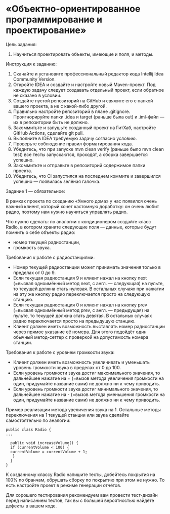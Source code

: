 # «Объектно-ориентированное программирование и проектирование»

Цель задания:

1. Научиться проектировать объекты, имеющие и поля, и методы.

Инструкция к заданию:

1. Скачайте и установите профессиональный редактор кода Intellij Idea Community Version.
2. Откройте IDEA и создайте и настройте новый Maven-проект. Под каждую задачу следует создавать отдельный проект, если обратное не сказано в условии.
3. Создайте пустой репозиторий на GitHub и свяжите его с папкой вашего проекта, а не с какой-либо другой.
4. Правильно настройте репозиторий в плане .gitignore. Проигнорируйте папки .idea и target (раньше была out) и .iml-файл — их в репозитории быть не должно.
5. Закоммитьте и запушьте созданный проект на ГитХаб, настройте GitHub Actions, сделайте git pull.
6. Выполните в IDEA требуемую задачу согласно условию.
7. Проверьте соблюдение правил форматирования кода.
8. Убедитесь, что при запуске mvn clean verify (раньше было mvn clean test) все тесты запускаются, проходят, а сборка завершается успешно.
9. Закоммитьте и отправьте в репозиторий содержимое папки проекта.
10. Убедитесь, что CI запустился на последнем коммите и завершился успешно — появилась зелёная галочка.

Задание 1 — обязательное:

В рамках проекта по созданию «Умного дома» у нас появился очень важный клиент, который хочет кастомную доработку: он очень любит радио, поэтому нам нужно научиться управлять радио.

Что нужно сделать: по аналогии с кондиционером создайте класс Radio, в котором храните следующие поля — данные, которые будут помнить о себе объекты радио:

- номер текущей радиостанции,
- громкость звука.

Требования к работе с радиостанциями:

- Номер текущей радиостанции может принимать значения только в пределах от 0 до 9.
- Если текущая радиостанция 9 и клиент нажал на кнопку next (=вызвал одноимённый метод next, с англ. — следующая) на пульте, то текущей должна стать нулевая. В остальных случаях при нажатии на эту же кнопку радио переключается просто на следующую станцию.
- Если текущая радиостанция 0 и клиент нажал на кнопку prev (=вызвал одноимённый метод prev, с англ. — предыдущая) на пульте, то текущей должна стать девятая. В остальных случаях радио переключается просто на предыдущую станцию.
- Клиент должен иметь возможность выставлять номер радиостанции через прямое указание её номера. Для этого подойдёт один обычный метод-сеттер с проверкой на допустимость номера станции.

Требования к работе с уровнем громкости звука:

- Клиент должен иметь возможность увеличивать и уменьшать уровень громкости звука в пределах от 0 до 100.
- Если уровень громкости звука достиг максимального значения, то дальнейшее нажатие на + (=вызов метода увеличения громкости на один, придумайте название сами) не должно ни к чему приводить.
- Если уровень громкости звука достиг минимального значения, то дальнейшее нажатие на - (=вызов метода уменьшения громкости на один, придумайте название сами) не должно ни к чему приводить.

Пример реализации метода увеличения звука на 1. Остальные методы переключения на 1 текущей станции или звука сделайте самостоятельно по аналогии:

    public class Radio {
    ...

      public void increaseVolume() {
      if (currentVolume < 100) {
      currentVolume = currentVolume + 1;
       }
      }
    }

К созданному классу Radio напишите тесты, добейтесь покрытия на 100% по бранчам, обрушать сборку по покрытию при этом не нужно. То есть настройте проект в режиме генерации отчётов. 

Для хорошего тестирования рекомендуем вам провести тест-дизайн перед написанием тестов, так вы с большей вероятностью найдёте дефекты в вашем коде.